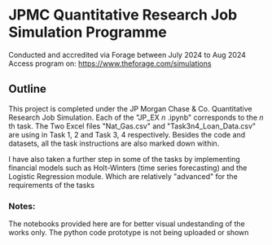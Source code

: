 # JPMC Quantitative Research Job Simulation Programme
Conducted and accredited via Forage between July 2024 to Aug 2024
Access program on: https://www.theforage.com/simulations

## Outline
This project is completed under the JP Morgan Chase & Co. Quantitative Research Job Simulation.
Each of the "JP_EX $n$ .ipynb" corresponds to the $n$ th task. The Two Excel files "Nat_Gas.csv" and "Task3n4_Loan_Data.csv" are using in Task 1, 2 and Task 3, 4 respectively.
Besides the code and datasets, all the task instructions are also marked down within.

I have also taken a further step in some of the tasks by implementing financial models such as Holt-Winters (time series forecasting) and the Logistic Regression module. Which are relatively "advanced" for the requirements of the tasks

### Notes:
The notebooks provided here are for better visual undestanding of the works only. The python code prototype is not being uploaded or shown
